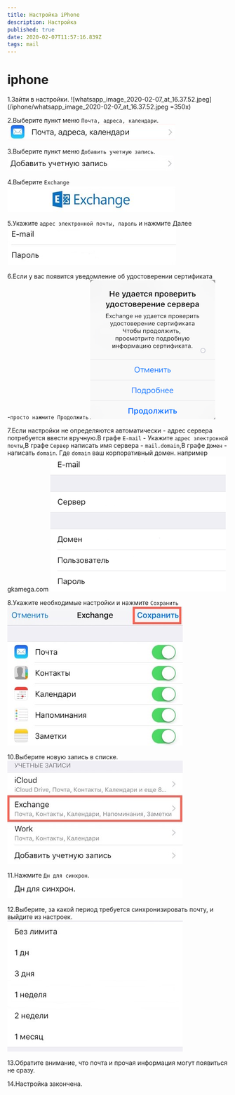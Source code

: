 ```yaml
---
title: Настройка iPhone
description: Настройка
published: true
date: 2020-02-07T11:57:16.839Z
tags: mail
---
```


# iphone
1.Зайти в настройки.
![whatsapp_image_2020-02-07_at_16.37.52.jpeg](/iphone/whatsapp_image_2020-02-07_at_16.37.52.jpeg =350x)

2.Выберите пункт меню `Почта, адреса, календари`.
![img_0578.jpg](/iphone/img_0578.jpg )

3.Выберите пункт меню `Добавить учетную запись`.
![img_0579.jpg](/iphone/img_0579.jpg)

4.Выберите `Exchange`
![img_0580.jpg](/iphone/img_0580.jpg)

5.Укажите `адрес электронной почты, пароль` и нажмите Далее
![img_0581.jpg](/iphone/img_0581.jpg)

6.Если у вас появится уведомление об удостоверении сертификата -`просто нажмите Продолжить`
![img_05891.png](/iphone/img_05891.png)

7.Если настройки не определяются автоматически - адрес сервера потребуется ввести вручную.В графе `E-mail` - Укажите `адрес электронной почты`,В графе `Сервер` написать имя сервера - `mail.domain`,В графе `Домен` - написать `domain`. Где `domain` ваш корпоративный домен. например gkamega.com
![img_0591.png](/iphone/img_0591.png)

8.Укажите необходимые настройки и нажмите `Сохранить`
![img_0582.jpg](/iphone/img_0582.jpg)

10.Выберите новую запись в списке.
![img_0586.jpg](/iphone/img_0586.jpg)

11.Нажмите `Дн для синхрон`.
![img_0587_1copy.png](/iphone/img_0587_1copy.png)

12.Выберите, за какой период требуется синхронизировать почту, и выйдите из настроек.
![img_0585.jpg](/iphone/img_0585.jpg)

13.Обратите внимание, что почта и прочая информация могут появиться не сразу.

14.Настройка закончена.